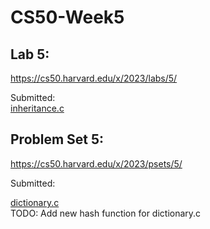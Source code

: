 # CS50-Week5

## Lab 5:

https://cs50.harvard.edu/x/2023/labs/5/

Submitted:<br>
[inheritance.c](inheritance.c)<br>

## Problem Set 5:

https://cs50.harvard.edu/x/2023/psets/5/

Submitted:<br>

[dictionary.c](dictionary.c)<br>
TODO: Add new  hash function for dictionary.c

